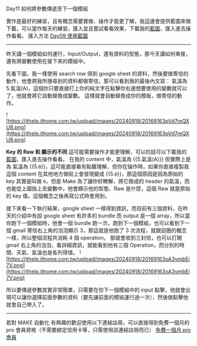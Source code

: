 Day11 如何將參數傳遞至下一個模組

實作是最好的練習，且有概念需要實做、操作才能更了解，我這邊會提供藍圖來做下載，可以當作每天的練習，匯入並且嘗試看看效果，下載我的[藍圖](https://drive.google.com/drive/folders/1Dpz4c-BdeMZziNrlVK3hQkyCx_q8_rE9?usp=sharing)，匯入進去操作看看。
匯入方法 [Day09 使用藍圖](https://ithelp.ithome.com.tw/articles/10352992)

---

昨天講一個模組如何運行，Input/Output，還有資料的型態，那今天講如何串接，還有將變數使用在接下來的模組中。

先看下圖，我一樣使用 search row 得到 google sheet 的資料，然後要做寄信的動作，他會將我所搜尋到的資料都做寄信，那可以看到我的最後內文寫：
氣溫為 5.氣溫(A)，這個你只要直接打上你的純文字在點擊你右邊想要使用的變數就可以了，他就會將它自動替換成變數。
這樣就會自動替換成你的模板，做寄信的動作。

![https://ithelp.ithome.com.tw/upload/images/20240918/20169163pVd7reQXU8.png](https://ithelp.ithome.com.tw/upload/images/20240918/20169163pVd7reQXU8.png)

**Key 的 Raw 和 顯示的不同**
這可能需要操作才能更理解，可以的話可以下載我的[藍圖]()，匯入進去操作看看。
在我的 content 中，氣溫為 {{5.氣溫(A)}} 但實際上是為 氣溫為 {{5.`0`}}，這可能直接看有點難理解，但你在操作時，如果你直接複製我這個 content 在其他地方做貼上會發現變成 {{5.`0`}}，那這個原因是因為原始的 key 其實是叫做 `0`，但是 Make 為了讓你好瞭解，將它換成的 header 的氣溫，而也能從上圖指上去變數中，他會顯示他的型態、Raw 是什麼，這個 Raw 就是原始的 key 值。這個概念之後再寫公式時會用到。

接下來看一下執行結果，google sheet 一樣得到資訊，而目前有三個資料，在昨天的介紹中有說 google sheet 有許多的 bundle 而 output 是一個 array，所以當你跑下一個模組時，他會一個 bundle 跑一次，跑到下一個模組，也可以看到下一個 gmail 寄信右上角的泡泡顯示 3，那這就是他跑了 3 次流程，就跟迴圈的概念一樣，所以整個流程共消耗 4 個 operation。
那就會收到三封信，也可以打開 gmail 右上角的泡泡，看詳細資訊，就能看到他有三個 Operation，而分別的時間、天氣、氣溫也是各列得值。
![https://ithelp.ithome.com.tw/upload/images/20240918/20169163oA3vmbEi7V.png](https://ithelp.ithome.com.tw/upload/images/20240918/20169163oA3vmbEi7V.png)

所以要傳遞參數其實非常簡單，只需要在你下一個模組中的 input 點擊，他就會出現可以讓你選擇前面參數的資料（要先讓前面的模組運行過一次），然後做點擊他就會自己帶入了。

---

若對 MAKE 自動化 有興趣的歡迎使用以下連結註冊，可以直接得到免費一個月的 pro 會員資格（不需要綁定信用卡等，只需使用該連結註冊而已）
[免費一個月 pro 會員](https://www.make.com/en/register?pc=automateyoureverydayhttps://www.make.com/en/register?pc=automateyoureveryday)
